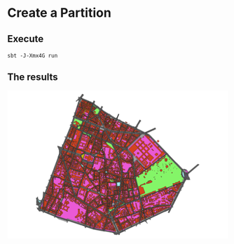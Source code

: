 # Create a Partition

## Execute

```shell script
sbt -J-Xmx4G run
```

## The results

![A partition result](images/partition.png "A partition result")
